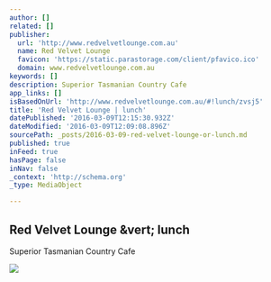 ```yaml
---
author: []
related: []
publisher:
  url: 'http://www.redvelvetlounge.com.au'
  name: Red Velvet Lounge
  favicon: 'https://static.parastorage.com/client/pfavico.ico'
  domain: www.redvelvetlounge.com.au
keywords: []
description: Superior Tasmanian Country Cafe
app_links: []
isBasedOnUrl: 'http://www.redvelvetlounge.com.au/#!lunch/zvsj5'
title: 'Red Velvet Lounge | lunch'
datePublished: '2016-03-09T12:15:30.932Z'
dateModified: '2016-03-09T12:09:08.896Z'
sourcePath: _posts/2016-03-09-red-velvet-lounge-or-lunch.md
published: true
inFeed: true
hasPage: false
inNav: false
_context: 'http://schema.org'
_type: MediaObject

---
```

<article style=""><h1>Red Velvet Lounge &amp;vert; lunch</h1><p>Superior Tasmanian Country Cafe</p><img src="https://static.wixstatic.com/media/52b57e_4fe1ddd27d5047e39aefd617acd6ed8c.jpg" /></article>